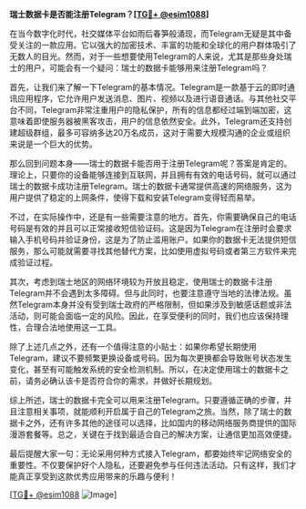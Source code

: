 **瑞士数据卡是否能注册Telegram？[[TG💪+ @esim1088](https://t.me/s/esim1088)]**

在当今数字化时代，社交媒体平台如雨后春笋般涌现，而Telegram无疑是其中备受关注的一款应用。它以强大的加密技术、丰富的功能和全球化的用户群体吸引了无数人的目光。然而，对于一些想要使用Telegram的人来说，尤其是那些身处瑞士的用户，可能会有一个疑问：瑞士的数据卡能够用来注册Telegram吗？

首先，让我们来了解一下Telegram的基本情况。Telegram是一款基于云的即时通讯应用程序，它允许用户发送消息、图片、视频以及进行语音通话。与其他社交平台不同，Telegram非常注重用户的隐私保护，所有的信息都经过端到端加密，这意味着即使服务器被黑客攻击，用户的信息依然安全。此外，Telegram还支持创建超级群组，最多可容纳多达20万名成员，这对于需要大规模沟通的企业或组织来说是一个巨大的优势。

那么回到问题本身——瑞士的数据卡能否用于注册Telegram呢？答案是肯定的。理论上，只要你的设备能够连接到互联网，并且拥有有效的电话号码，就可以通过瑞士的数据卡成功注册Telegram。瑞士的数据卡通常提供高速的网络服务，这为用户提供了稳定的上网条件，使得下载和安装Telegram变得轻而易举。

不过，在实际操作中，还是有一些需要注意的地方。首先，你需要确保自己的电话号码是有效的并且可以正常接收短信验证码。这是因为Telegram在注册时会要求输入手机号码并验证身份，这是为了防止滥用账户。如果你的数据卡无法提供短信服务，那么可能就需要寻找其他替代方案，比如使用虚拟号码或者第三方软件来完成验证过程。

其次，考虑到瑞士地区的网络环境较为开放且稳定，使用瑞士的数据卡注册Telegram并不会遇到太多障碍。但与此同时，也要注意遵守当地的法律法规。虽然Telegram本身并没有受到瑞士政府的严格限制，但如果涉及到敏感话题或非法活动，则可能会面临一定的风险。因此，在享受便利的同时，我们也应该保持理性，合理合法地使用这一工具。

除了上述几点之外，还有一个值得注意的小贴士：如果你希望长期使用Telegram，建议不要频繁更换设备或号码。因为每次更换都会导致账号状态发生变化，甚至有可能触发系统的安全检测机制。所以，在决定使用瑞士的数据卡之前，请务必确认该卡是否符合你的需求，并做好长期规划。

综上所述，瑞士的数据卡完全可以用来注册Telegram。只要遵循正确的步骤，并且注意相关事项，就能顺利开启属于自己的Telegram之旅。当然，除了瑞士的数据卡之外，还有许多其他的途径可以选择，比如国内的移动网络服务商提供的国际漫游套餐等。总之，关键在于找到最适合自己的解决方案，让通信更加高效便捷。

最后提醒大家一句：无论采用何种方式接入Telegram，都要始终牢记网络安全的重要性。不仅要保护好个人隐私，还要避免参与任何违法活动。只有这样，我们才能真正享受到这款优秀应用带来的乐趣与便利！

[[TG💪+ @esim1088](https://t.me/s/esim1088) ![Image](https://i.postimg.cc/4NQfJmqS/Snipaste-2025-05-13-00-14-12.png)]